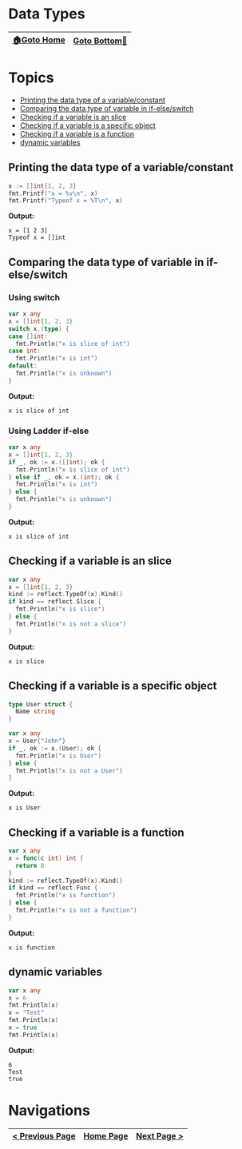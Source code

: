 # Data Types

| [🏠Goto Home](../README.md) | [Goto Bottom🔻](#navigations) |
|---|---|

# Topics

- [Printing the data type of a variable/constant](#printing-the-data-type-of-a-variableconstant)
- [Comparing the data type of variable in if-else/switch](#comparing-the-data-type-of-variable-in-if-elseswitch)
- [Checking if a variable is an slice](#checking-if-a-variable-is-an-slice)
- [Checking if a variable is a specific object](#checking-if-a-variable-is-a-specific-object)
- [Checking if a variable is a function](#checking-if-a-variable-is-a-function)
- [dynamic variables](#dynamic-variables)

## Printing the data type of a variable/constant

```go
x := []int{1, 2, 3}
fmt.Printf("x = %v\n", x)
fmt.Printf("Typeof x = %T\n", x)
```

**Output:**

```
x = [1 2 3]
Typeof x = []int
```

## Comparing the data type of variable in if-else/switch

### Using switch

```go
var x any
x = []int{1, 2, 3}
switch x.(type) {
case []int:
  fmt.Println("x is slice of int")
case int:
  fmt.Println("x is int")
default:
  fmt.Println("x is unknown")
}
```

**Output:**

```
x is slice of int
```

### Using Ladder if-else

```go
var x any
x = []int{1, 2, 3}
if _, ok := x.([]int); ok {
  fmt.Println("x is slice of int")
} else if _, ok = x.(int); ok {
  fmt.Println("x is int")
} else {
  fmt.Println("x is unknown")
}
```

**Output:**

```
x is slice of int
```

## Checking if a variable is an slice

```go
var x any
x = []int{1, 2, 3}
kind := reflect.TypeOf(x).Kind()
if kind == reflect.Slice {
  fmt.Println("x is slice")
} else {
  fmt.Println("x is not a slice")
}
```

**Output:**

```
x is slice
```

## Checking if a variable is a specific object

```go
type User struct {
  Name string
}

var x any
x = User{"John"}
if _, ok := x.(User); ok {
  fmt.Println("x is User")
} else {
  fmt.Println("x is not a User")
}
```

**Output:**

```
x is User
```

## Checking if a variable is a function

```go
var x any
x = func(c int) int {
  return 8
}
kind := reflect.TypeOf(x).Kind()
if kind == reflect.Func {
  fmt.Println("x is function")
} else {
  fmt.Println("x is not a function")
}
```

**Output:**

```
x is function
```

## dynamic variables

```go
var x any
x = 6
fmt.Println(x)
x = "Test"
fmt.Println(x)
x = true
fmt.Println(x)
```

**Output:**

```
6
Test
true
```

# Navigations

| [< Previous Page](./strings.md) | [Home Page](../README.md) | [Next Page >](./numbers.md) |
|---|---|---|
